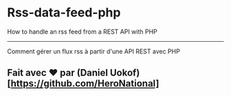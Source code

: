 # Rss-data-feed-php
How to handle an rss feed from a REST API with PHP

_____________________________________________________

Comment gérer un flux rss à partir d'une API REST avec PHP


## Fait avec ❤ par (Daniel Uokof)[https://github.com/HeroNational]
